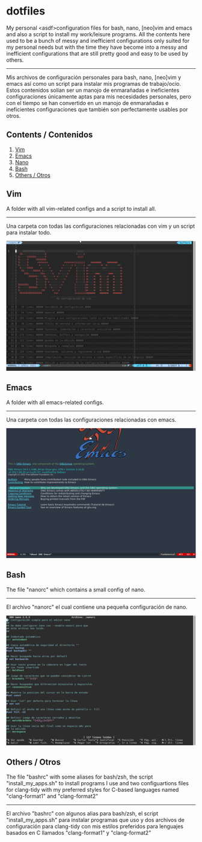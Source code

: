 # dotfiles

My personal <asdf\>configuration files for bash, nano, [neo]vim and emacs and also a
script to install my work/leisure programs. All the contents here used to be a
bunch of messy and inefficient configurations only suited for my personal needs
but with the time they have become into a messy and inefficient configurations
that are still pretty good and easy to be used by others.
********************************************************************************
Mis archivos de configuración personales para bash, nano, [neo]vim y emacs así
como un script para instalar mis programas de trabajo/ocio. Estos contenidos
solían ser un manojo de enmarañadas e ineficientes configuraciones únicamente
aptas para mis necesidades personales, pero con el tiempo se han convertido en
un manojo de enmarañadas e ineficientes configuraciones que también son
perfectamente usables por otros.

## Contents / Contenidos

1. [Vim](#vim)
2. [Emacs](#emacs)
3. [Nano](#nano)
4. [Bash](#bash)
5. [Others / Otros](#others)

<a name="vim"></a>
## Vim

A folder with all vim-related configs and a script to install all.
********************************************************************************
Una carpeta con todas las configuraciones relacionadas con vim y un script para
instalar todo.

![vim_look](./screenshots/vim.gif)

<a name="emacs"></a>
## Emacs

A folder with all emacs-related configs.
********************************************************************************
Una carpeta con todas las configuraciones relacionadas con emacs.

![emacs_look](./screenshots/emacs.gif)

<a name="bash"></a>
## Bash

The file "nanorc" which contains a small config of nano.
********************************************************************************
El archivo "nanorc" el cual contiene una pequeña configuración de nano.

![nano_look](./screenshots/nano.gif)

<a name="others"></a>
## Others / Otros

The file "bashrc" with some aliases for bash/zsh, the script
"install_my_apps.sh" to install programs I use and two configuartions files for
clang-tidy with my preferred styles for C-based languages named "clang-format1"
and "clang-format2"
********************************************************************************
El archivo "bashrc" con algunos alias para bash/zsh, el script
"install_my_apps.sh" para instalar programas que uso y dos archivos de
configuración para clang-tidy con mis estilos preferidos para lenguajes basados
en C llamados "clang-format1" y "clang-format2"
